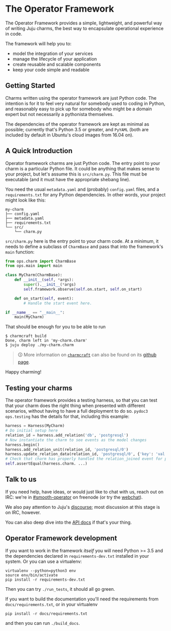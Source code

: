 # The Operator Framework

The Operator Framework provides a simple, lightweight, and powerful way of
writing Juju charms, the best way to encapsulate operational experience in code.

The framework will help you to:

* model the integration of your services
* manage the lifecycle of your application
* create reusable and scalable components
* keep your code simple and readable

## Getting Started

Charms written using the operator framework are just Python code. The intention
is for it to feel very natural for somebody used to coding in Python, and
reasonably easy to pick up for somebody who might be a domain expert but not
necessarily a pythonista themselves.

The dependencies of the operator framework are kept as minimal as possible;
currently that's Python 3.5 or greater, and `PyYAML` (both are included by
default in Ubuntu's cloud images from 16.04 on).

<!--
If you're new to the world of Juju and charms, you should probably dive into our
[tutorial](/TBD).

If you know about Juju, and have written charms that didn't use the operator
framework (be it with reactive or without), we have an [introduction to the
operator framework](/TBD) just for you.

If you've gone through the above already and just want a refresher, or are
really impatient and need to dive in, feel free to carry on down.
-->
## A Quick Introduction

Operator framework charms are just Python code. The entry point to your charm is
a particular Python file. It could be anything that makes sense to your project,
but let's assume this is `src/charm.py`. This file must be executable (and it
must have the appropriate shebang line).

You need the usual `metadata.yaml` and (probably) `config.yaml` files, and a
`requirements.txt` for any Python dependencies.  In other words, your project
might look like this:

```
my-charm
├── config.yaml
├── metadata.yaml
├── requirements.txt
└── src/
    └── charm.py
```

`src/charm.py` here is the entry point to your charm code. At a minimum, it
needs to define a subclass of `CharmBase` and pass that into the framework's
`main` function:

```python
from ops.charm import CharmBase
from ops.main import main

class MyCharm(CharmBase):
    def __init__(self, *args):
        super().__init__(*args)
        self.framework.observe(self.on.start, self.on_start)

    def on_start(self, event):
        # Handle the start event here.

if __name__ == "__main__":
    main(MyCharm)
```

That should be enough for you to be able to run

```
$ charmcraft build
Done, charm left in 'my-charm.charm'
$ juju deploy ./my-charm.charm
```

> 🛈 More information on [`charmcraft`](https://pypi.org/project/charmcraft/) can
> also be found on its [github page](https://github.com/canonical/charmcraft).

Happy charming!

## Testing your charms

The operator framework provides a testing harness, so that you can test that
your charm does the right thing when presented with different scenarios, without
having to have a full deployment to do so. `pydoc3 ops.testing` has the details
for that, including this example:

```python
harness = Harness(MyCharm)
# Do initial setup here
relation_id = harness.add_relation('db', 'postgresql')
# Now instantiate the charm to see events as the model changes
harness.begin()
harness.add_relation_unit(relation_id, 'postgresql/0')
harness.update_relation_data(relation_id, 'postgresql/0', {'key': 'val'})
# Check that charm has properly handled the relation_joined event for postgresql/0
self.assertEqual(harness.charm. ...)
```

## Talk to us

If you need help, have ideas, or would just like to chat with us, reach out on
IRC: we're in [#smooth-operator] on freenode (or try the [webchat]).

We also pay attention to Juju's [discourse]; most discussion at this
stage is on IRC, however.

You can also deep dive into the [API docs] if that's your thing.

[webchat]: https://webchat.freenode.net/#smooth-operator
[#smooth-operator]: irc://chat.freenode.net/%23smooth-operator
[discourse]: https://discourse.juju.is/c/charming
[API docs]: https://ops.rtfd.io/

## Operator Framework development

If you want to work in the framework *itself* you will need Python >= 3.5 and
the dependencies declared in `requirements-dev.txt` installed in your system.
Or you can use a virtualenv:

    virtualenv --python=python3 env
    source env/bin/activate
    pip install -r requirements-dev.txt

Then you can try `./run_tests`, it should all go green.

If you want to build the documentation you'll need the requirements from
`docs/requirements.txt`, or in your virtualenv

    pip install -r docs/requirements.txt

and then you can run `./build_docs`.
